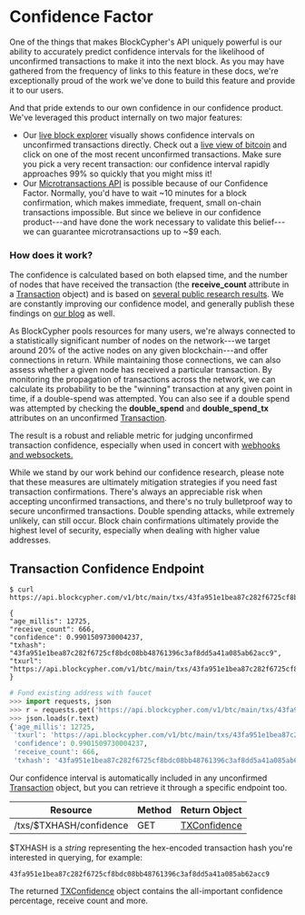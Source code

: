 # Confidence Factor

One of the things that makes BlockCypher's API uniquely powerful is our ability to accurately predict confidence intervals for the likelihood of unconfirmed transactions to make it into the next block. As you may have gathered from the frequency of links to this feature in these docs, we're exceptionally proud of the work we've done to build this feature and provide it to our users.

And that pride extends to our own confidence in our confidence product. We've leveraged this product internally on two major features:

- Our [live block explorer](https://live.blockcypher.com/) visually shows confidence intervals on unconfirmed transactions directly. Check out a [live view of bitcoin](https://live.blockcypher.com/btc/) and click on one of the most recent unconfirmed transactions. Make sure you pick a very recent transaction: our confidence interval rapidly approaches 99% so quickly that you might miss it!
- Our [Microtransactions API](#microtransactions-api) is possible because of our Confidence Factor. Normally, you'd have to wait ~10 minutes for a block confirmation, which makes immediate, frequent, small on-chain transactions impossible. But since we believe in our confidence product---and have done the work necessary to validate this belief---we can guarantee microtransactions up to ~$9 each.

### How does it work?

The confidence is calculated based on both elapsed time, and the number of nodes that have received the transaction (the **receive_count** attribute in a [Transaction](#transaction) object) and is based on [several public research results](https://eprint.iacr.org/2012/248.pdf). We are constantly improving our confidence model, and generally publish these findings on [our blog](http://blog.blockcypher.com/) as well.

As BlockCypher pools resources for many users, we're always connected to a statistically significant number of nodes on the network---we target around 20% of the active nodes on any given blockchain---and offer connections in return. While maintaining those connections, we can also assess whether a given node has received a particular transaction. By monitoring the propagation of transactions across the network, we can calculate its probability to be the "winning" transaction at any given point in time, if a double-spend was attempted. You can also see if a double spend was attempted by checking the **double_spend** and **double_spend_tx** attributes on an unconfirmed [Transaction](#transaction).

The result is a robust and reliable metric for judging unconfirmed transaction confidence, especially when used in concert with [webhooks and websockets.](#events-and-hooks)

<aside class="notice">
While we stand by our work behind our confidence research, please note that these measures are ultimately mitigation strategies if you need fast transaction confirmations. There's always an appreciable risk when accepting unconfirmed transactions, and there's no truly bulletproof way to secure unconfirmed transactions. Double spending attacks, while extremely unlikely, can still occur. Block chain confirmations ultimately provide the highest level of security, especially when dealing with higher value addresses.
</aside>

## Transaction Confidence Endpoint

```shell
$ curl https://api.blockcypher.com/v1/btc/main/txs/43fa951e1bea87c282f6725cf8bdc08bb48761396c3af8dd5a41a085ab62acc9/confidence

{
"age_millis": 12725,
"receive_count": 666,
"confidence": 0.9901509730004237,
"txhash": "43fa951e1bea87c282f6725cf8bdc08bb48761396c3af8dd5a41a085ab62acc9",
"txurl": "https://api.blockcypher.com/v1/btc/main/txs/43fa951e1bea87c282f6725cf8bdc08bb48761396c3af8dd5a41a085ab62acc9"
}
```

```python
# Fund existing address with faucet
>>> import requests, json
>>> r = requests.get('https://api.blockcypher.com/v1/btc/main/txs/43fa951e1bea87c282f6725cf8bdc08bb48761396c3af8dd5a41a085ab62acc9/confidence')
>>> json.loads(r.text)
{'age_millis': 12725,
 'txurl': 'https://api.blockcypher.com/v1/btc/main/txs/43fa951e1bea87c282f6725cf8bdc08bb48761396c3af8dd5a41a085ab62acc9',
 'confidence': 0.9901509730004237,
 'receive_count': 666,
 'txhash': '43fa951e1bea87c282f6725cf8bdc08bb48761396c3af8dd5a41a085ab62acc9'}
```

Our confidence interval is automatically included in any unconfirmed [Transaction](#transaction) object, but you can retrieve it through a specific endpoint too.

Resource | Method | Return Object
-------- | ------ | -------------
/txs/$TXHASH/confidence | GET | [TXConfidence](#txconfidence)

$TXHASH is a *string* representing the hex-encoded transaction hash you're interested in querying, for example:

`43fa951e1bea87c282f6725cf8bdc08bb48761396c3af8dd5a41a085ab62acc9`

The returned [TXConfidence](#txconfidence) object contains the all-important confidence percentage, receive count and more.

